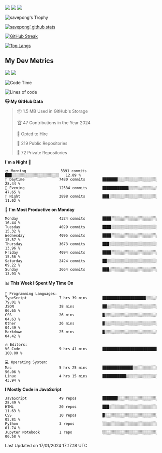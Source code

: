 [<img src="https://img.shields.io/badge/pongsiri.pisutakarathada.com-%230077B5.svg?&style=for-the-badge&color=orange" />](https://pongsiri.pisutakarathada.com)
[<img src="https://img.shields.io/badge/apps.saveworld.co-%230077B5.svg?&style=for-the-badge&color=2aa889" />](https://apps.saveworld.co)
[<img src="https://img.shields.io/badge/linkedin-%230077B5.svg?&style=for-the-badge&logo=linkedin&logoColor=white" />](https://www.linkedin.com/in/savepong)

![savepong's Trophy](https://github-profile-trophy.vercel.app/?username=savepong&theme=flat&rank=SECRET,SSS,SS,S,AAA,AA,A&margin-w=15&no-bg=true&no-frame=true)

[![savepong' github stats](https://github-readme-stats.vercel.app/api?username=savepong&show_icons=true&count_private=true&theme=gotham&hide_border=true&bg_color=00000000&text_color=768390FF)](https://pongsiri.pisutakarathada.com/posts/stats)

[![GitHub Streak](https://github-readme-streak-stats.herokuapp.com?user=savepong&theme=gotham&hide_border=true&background=00000000&dates=768390FF)](https://pongsiri.pisutakarathada.com/posts/stats)

[![Top Langs](https://github-readme-stats.vercel.app/api/top-langs/?username=savepong&layout=compact&langs_count=10&theme=gotham&hide_border=true&bg_color=00000000&text_color=768390FF)](https://pongsiri.pisutakarathada.com/posts/stats)

<!-- [![savepong's wakatime stats](https://github-readme-stats.vercel.app/api/wakatime?username=@savepong&layout=default&theme=gotham&hide_border=true&bg_color=00000000&text_color=768390FF)](https://pongsiri.pisutakarathada.com/posts/stats) -->

## My Dev Metrics

[![](https://komarev.com/ghpvc/?username=savepong&color=blue&label=Profile%20Views)](https://github.com/savepong)
[![](https://img.shields.io/github/followers/savepong?label=GitHub%20Followers)](https://github.com/savepong)

<!--START_SECTION:waka-->
![Code Time](http://img.shields.io/badge/Code%20Time-1%2C427%20hrs%208%20mins-blue)

![Lines of code](https://img.shields.io/badge/From%20Hello%20World%20I%27ve%20Written-56.7%20million%20lines%20of%20code-blue)

**🐱 My GitHub Data** 

> 📦 1.5 MB Used in GitHub's Storage 
 > 
> 🏆 47 Contributions in the Year 2024
 > 
> 💼 Opted to Hire
 > 
> 📜 219 Public Repositories 
 > 
> 🔑 72 Private Repositories 
 > 
**I'm a Night 🦉** 

```text
🌞 Morning                3391 commits        ███░░░░░░░░░░░░░░░░░░░░░░   12.89 % 
🌆 Daytime                7480 commits        ███████░░░░░░░░░░░░░░░░░░   28.44 % 
🌃 Evening                12534 commits       ████████████░░░░░░░░░░░░░   47.65 % 
🌙 Night                  2898 commits        ███░░░░░░░░░░░░░░░░░░░░░░   11.02 % 
```
📅 **I'm Most Productive on Monday** 

```text
Monday                   4324 commits        ████░░░░░░░░░░░░░░░░░░░░░   16.44 % 
Tuesday                  4029 commits        ████░░░░░░░░░░░░░░░░░░░░░   15.32 % 
Wednesday                4095 commits        ████░░░░░░░░░░░░░░░░░░░░░   15.57 % 
Thursday                 3673 commits        ███░░░░░░░░░░░░░░░░░░░░░░   13.96 % 
Friday                   4094 commits        ████░░░░░░░░░░░░░░░░░░░░░   15.56 % 
Saturday                 2424 commits        ██░░░░░░░░░░░░░░░░░░░░░░░   09.22 % 
Sunday                   3664 commits        ███░░░░░░░░░░░░░░░░░░░░░░   13.93 % 
```


📊 **This Week I Spent My Time On** 

```text
💬 Programming Languages: 
TypeScript               7 hrs 39 mins       ████████████████████░░░░░   79.01 % 
JSON                     38 mins             ██░░░░░░░░░░░░░░░░░░░░░░░   06.65 % 
CSS                      26 mins             █░░░░░░░░░░░░░░░░░░░░░░░░   04.63 % 
Other                    26 mins             █░░░░░░░░░░░░░░░░░░░░░░░░   04.49 % 
Markdown                 25 mins             █░░░░░░░░░░░░░░░░░░░░░░░░   04.42 % 

🔥 Editors: 
VS Code                  9 hrs 41 mins       █████████████████████████   100.00 % 

💻 Operating System: 
Mac                      5 hrs 25 mins       ██████████████░░░░░░░░░░░   56.06 % 
Linux                    4 hrs 15 mins       ███████████░░░░░░░░░░░░░░   43.94 % 
```

**I Mostly Code in JavaScript** 

```text
JavaScript               49 repos            ███████░░░░░░░░░░░░░░░░░░   28.49 % 
HTML                     20 repos            ███░░░░░░░░░░░░░░░░░░░░░░   11.63 % 
CSS                      10 repos            █░░░░░░░░░░░░░░░░░░░░░░░░   05.81 % 
Python                   3 repos             ░░░░░░░░░░░░░░░░░░░░░░░░░   01.74 % 
Jupyter Notebook         1 repo              ░░░░░░░░░░░░░░░░░░░░░░░░░   00.58 % 
```




 Last Updated on 17/01/2024 17:17:18 UTC
<!--END_SECTION:waka-->

<!--
**savepong/savepong** is a ✨ _special_ ✨ repository because its `README.md` (this file) appears on your GitHub profile.

Here are some ideas to get you started:

- 🔭 I’m currently working on WebComponents and TypeScript.
- 🌱 I’m currently learning ...
- 👯 I’m looking to collaborate on ...
- 🤔 I’m looking for help with ...
- 💬 Ask me about ...
- 📫 How to reach me: ...
- 😄 Pronouns: ...
- ⚡ Fun fact: ...
-->
